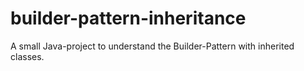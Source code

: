 # builder-pattern-inheritance

A small Java-project to understand the Builder-Pattern with inherited classes.